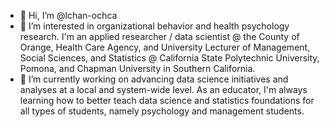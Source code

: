 - 👋 Hi, I’m @lchan-ochca
- 👀 I’m interested in organizational behavior and health psychology research. I'm an applied researcher / data scientist @ the County of Orange, Health Care Agency, and University Lecturer of Management, Social Sciences, and Statistics @ California State Polytechnic University, Pomona, and Chapman University in Southern California.
- 🌱 I’m currently working on advancing data science initiatives and analyses at a local and system-wide level. As an educator, I'm always learning how to better teach data science and statistics foundations for all types of students, namely psychology and management students. 

<!---
lchan-ochca/lchan-ochca is a ✨ special ✨ repository because its `README.md` (this file) appears on your GitHub profile.
You can click the Preview link to take a look at your changes.
--->
